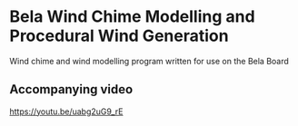 # Bela Wind Chime Modelling and Procedural Wind Generation

Wind chime and wind modelling program written for use on the Bela Board

## Accompanying video

https://youtu.be/uabg2uG9_rE
